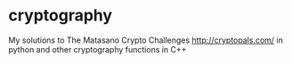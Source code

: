 # cryptography
My solutions to The Matasano Crypto Challenges
http://cryptopals.com/
in python 
and other cryptography functions in C++
